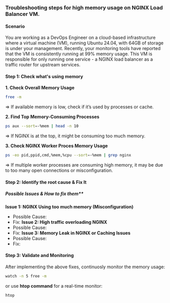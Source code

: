 ### Troubleshooting steps for high memory usage on NGINX Load Balancer VM.

#### Scenario
You are working as a DevOps Engineer on a cloud-based infrastructure where a virtual machine (VM), running Ubuntu 24.04, with 64GB of storage is under your management. Recently, your monitoring tools have reported that the VM is consistently running at 99% memory usage. This VM is responsible for only running one service - a NGINX load balancer as a traffic router for upstream services.
<br>

#### Step 1: Check what's using memory
**1. Check Overall Memory Usage**
  ````bash
  free -m
  ````
  => If available memory is low, check if it’s used by processes or cache.
  
**2. Find Top Memory-Consuming Processes**
  ```bash
  ps aux --sort=-%mem | head -n 10
  ```
  => If NGINX is at the top, it might be consuming too much memory.
  
**3. Check NGINX Worker Proces Memory Usage**
  ```bash
  ps -eo pid,ppid,cmd,%mem,%cpu --sort=-%mem | grep nginx
  ```
  => If multiple worker processes are consuming high memory, it may be due to too many open connections or misconfiguration.
  
#### Step 2: Identify the root cause & Fix It
##### Possible Issues & How to fix them**

**Issue 1: NGINX Using too much memory (Misconfiguration)**
  - Possible Cause: 
  - Fix:
**Issue 2: High traffic overloading NGINX**
  - Possible Cause: 
  - Fix:
**Issue 3: Memory Leak in NGINX or Caching Issues**
  - Possible Cause: 
  - Fix:
    
#### Step 3: Validate and Monitoring
After implementing the above fixes, continuosly monitor the memory usage:
```bash
watch -n 5 free -m
```
or use **htop command** for a real-time monitor:
```bash
htop
```
